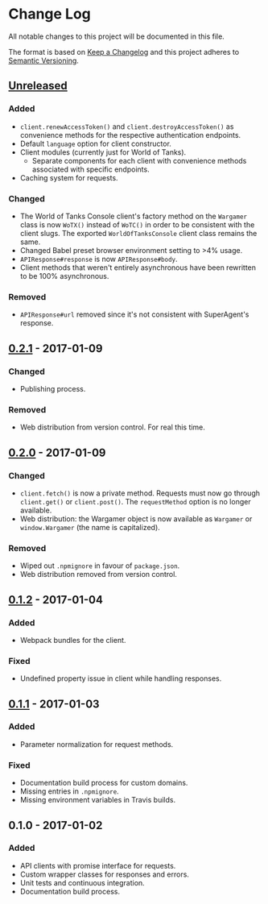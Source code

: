 # Change Log
All notable changes to this project will be documented in this file.

The format is based on [Keep a Changelog](http://keepachangelog.com/) 
and this project adheres to [Semantic Versioning](http://semver.org/).

## [Unreleased]
### Added
- `client.renewAccessToken()` and `client.destroyAccessToken()` as convenience methods for the respective authentication endpoints.
- Default `language` option for client constructor.
- Client modules (currently just for World of Tanks).
  - Separate components for each client with convenience methods associated with specific endpoints.
- Caching system for requests.

### Changed
- The World of Tanks Console client's factory method on the `Wargamer` class is now `WoTX()` instead of `WoTC()` in order to be consistent with the client slugs. The exported `WorldOfTanksConsole` client class remains the same.
- Changed Babel preset browser environment setting to >4% usage.
- `APIResponse#response` is now `APIResponse#body`.
- Client methods that weren't entirely asynchronous have been rewritten to be 100% asynchronous.

### Removed
- `APIResponse#url` removed since it's not consistent with SuperAgent's response.

## [0.2.1] - 2017-01-09
### Changed
- Publishing process.

### Removed
- Web distribution from version control. For real this time.

## [0.2.0] - 2017-01-09
### Changed
- `client.fetch()` is now a private method. Requests must now go through `client.get()` or `client.post()`. The `requestMethod` option is no longer available.
- Web distribution: the Wargamer object is now available as `Wargamer` or `window.Wargamer` (the name is capitalized).

### Removed
- Wiped out `.npmignore` in favour of `package.json`.
- Web distribution removed from version control.

## [0.1.2] - 2017-01-04
### Added
- Webpack bundles for the client.

### Fixed
- Undefined property issue in client while handling responses.

## [0.1.1] - 2017-01-03
### Added
- Parameter normalization for request methods.

### Fixed
- Documentation build process for custom domains.
- Missing entries in `.npmignore`.
- Missing environment variables in Travis builds.

## 0.1.0 - 2017-01-02
### Added
- API clients with promise interface for requests.
- Custom wrapper classes for responses and errors.
- Unit tests and continuous integration.
- Documentation build process.

[Unreleased]: https://github.com/hkwu/wargamer/compare/v0.2.1...HEAD
[0.2.1]: https://github.com/hkwu/wargamer/compare/v0.2.0...v0.2.1
[0.2.0]: https://github.com/hkwu/wargamer/compare/v0.1.2...v0.2.0
[0.1.2]: https://github.com/hkwu/wargamer/compare/v0.1.1...v0.1.2
[0.1.1]: https://github.com/hkwu/wargamer/compare/v0.1.0...v0.1.1

